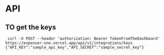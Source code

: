 # API

## TO get the keys

```
 curl -X POST --header 'authorization: Bearer TokenFromTheDashboard' https://expenser-one.vercel.app/api/v1/integrations/keys
{"API_KEY":"sample_api_key","API_SECRET":"sample_secret_key"}
```